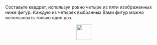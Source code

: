 Составьте  квадрат,  используя  ровно  четыре  из  пяти изображенных ниже фигур. Каждую из четырех выбранных Вами фигур можно использовать только один раз.
<p align="center"><img src="https://matol.nomomon.repl.co/http:&&matol.kz&images&11&1.png" height="50"></p>